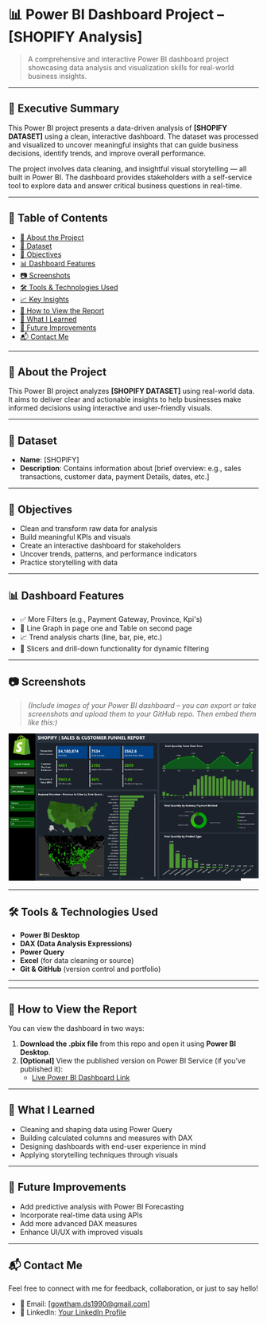 

# 📊 Power BI Dashboard Project – [SHOPIFY Analysis]

> A comprehensive and interactive Power BI dashboard project showcasing data analysis and visualization skills for real-world business insights.

---

## 📄 Executive Summary

This Power BI project presents a data-driven analysis of **[SHOPIFY DATASET]** using a clean, interactive dashboard. The dataset was processed and visualized to uncover meaningful insights that can guide business decisions, identify trends, and improve overall performance.

The project involves data cleaning, and insightful visual storytelling — all built in Power BI. The dashboard provides stakeholders with a self-service tool to explore data and answer critical business questions in real-time.

---

## 📁 Table of Contents
- [📘 About the Project](#-about-the-project)
- [📂 Dataset](#-dataset)
- [🎯 Objectives](#-objectives)
- [📊 Dashboard Features](#-dashboard-features)
- [📷 Screenshots](#-screenshots)
- [🛠 Tools & Technologies Used](#-tools--technologies-used)
- [📈 Key Insights](#-key-insights)
- [🚀 How to View the Report](#-how-to-view-the-report)
- [🧠 What I Learned](#-what-i-learned)
- [📌 Future Improvements](#-future-improvements)
- [📬 Contact Me](#-contact-me)

---

## 📘 About the Project

This Power BI project analyzes **[SHOPIFY DATASET]** using real-world data. It aims to deliver clear and actionable insights to help businesses make informed decisions using interactive and user-friendly visuals.

---

## 📂 Dataset

- **Name**: [SHOPIFY]
- **Description**: Contains information about [brief overview: e.g., sales transactions, customer data, payment Details, dates, etc.]

---

## 🎯 Objectives

- Clean and transform raw data for analysis
- Build meaningful KPIs and visuals
- Create an interactive dashboard for stakeholders
- Uncover trends, patterns, and performance indicators
- Practice storytelling with data

---

## 📊 Dashboard Features

- ✅ More Filters (e.g., Payment Gateway, Province, Kpi's)
- 📅 Line Graph in page one and Table on second page
- 📈 Trend analysis charts (line, bar, pie, etc.)
- 📌 Slicers and drill-down functionality for dynamic filtering

---

## 📷 Screenshots

> *(Include images of your Power BI dashboard – you can export or take screenshots and upload them to your GitHub repo. Then embed them like this:)*

![Shopify Analysis Overview](https://github.com/Gowtham-su/Shopify-Analysis/blob/main/Screenshot%202025-07-22%20at%209.43.40%20PM.png)

---

## 🛠 Tools & Technologies Used

- **Power BI Desktop**
- **DAX (Data Analysis Expressions)**
- **Power Query**
- **Excel** (for data cleaning or source)
- **Git & GitHub** (version control and portfolio)

---


---

## 🚀 How to View the Report

You can view the dashboard in two ways:

1. **Download the .pbix file** from this repo and open it using **Power BI Desktop**.
2. **[Optional]** View the published version on Power BI Service (if you’ve published it):
   - [Live Power BI Dashboard Link]([https://app.powerbi.com/links/lgtmjRnJM5?ctid=158ff991-c8c9-4606-9076-9b1113ad10d6&pbi_source=linkShare&bookmarkGuid=f6910d90-a4a5-44fd-94c4-deaba8342f6d])

---

## 🧠 What I Learned

- Cleaning and shaping data using Power Query
- Building calculated columns and measures with DAX
- Designing dashboards with end-user experience in mind
- Applying storytelling techniques through visuals

---

## 📌 Future Improvements

- Add predictive analysis with Power BI Forecasting
- Incorporate real-time data using APIs
- Add more advanced DAX measures
- Enhance UI/UX with improved visuals

---

## 📬 Contact Me

Feel free to connect with me for feedback, collaboration, or just to say hello!

- 📧 Email: [gowtham.ds1990@gmail.com]
- 💼 LinkedIn: [Your LinkedIn Profile](www.linkedin.com/in/gowtham-su)
